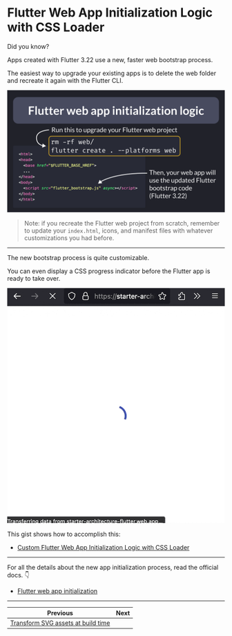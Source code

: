 # Flutter Web App Initialization Logic with CSS Loader

Did you know?

Apps created with Flutter 3.22 use a new, faster web bootstrap process.

The easiest way to upgrade your existing apps is to delete the web folder and recreate it again with the Flutter CLI.

![](162.1.png)

> Note: if you recreate the Flutter web project from scratch, remember to update your `index.html`, icons, and manifest files with whatever customizations you had before.

<!--

Run this to upgrade your Flutter web project:

rm -rf web/
flutter create . --platforms web

Then, your web app will use the updated Flutter bootstrap code
(Flutter 3.22):

<!DOCTYPE html>
<html>
<head>
  <base href="$FLUTTER_BASE_HREF">
  ...
</head>
<body>
  <script src="flutter_bootstrap.js" async></script>
</body>
</html>

-->

---

The new bootstrap process is quite customizable.

You can even display a CSS progress indicator before the Flutter app is ready to take over.

![](162.2.gif)

This gist shows how to accomplish this:

- [Custom Flutter Web App Initialization Logic with CSS Loader](https://gist.github.com/bizz84/08e6608cf7289a77c335e70122308857)

---

For all the details about the new app initialization process, read the official docs. 👇

- [Flutter web app initialization](https://docs.flutter.dev/platform-integration/web/bootstrapping)

---

| Previous | Next |
| -------- | ---- |
| [Transform SVG assets at build time](../0161-vector-graphics-compiler/index.md) |  |

<!-- TWITTER|https://x.com/biz84/status/1792839682688184433 -->
<!-- LINKEDIN|https://www.linkedin.com/posts/andreabizzotto_did-you-know-apps-created-with-flutter-activity-7198606765519687681-V9Se -->
